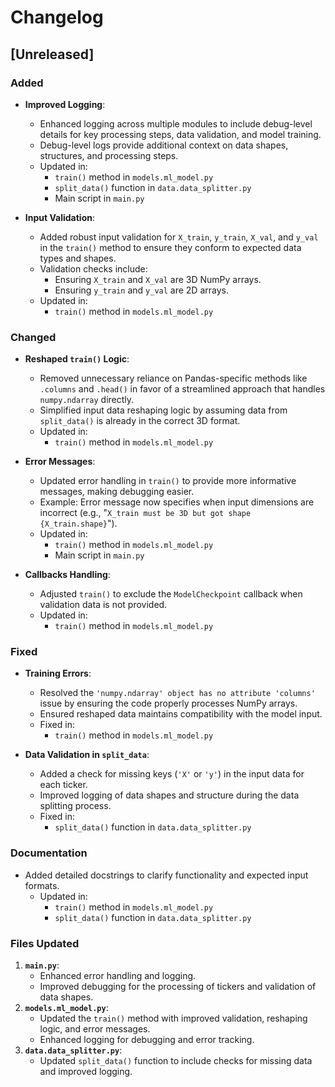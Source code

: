 # Changelog

## [Unreleased]
### Added
- **Improved Logging**:
  - Enhanced logging across multiple modules to include debug-level details for key processing steps, data validation, and model training.
  - Debug-level logs provide additional context on data shapes, structures, and processing steps.
  - Updated in:
    - `train()` method in `models.ml_model.py`
    - `split_data()` function in `data.data_splitter.py`
    - Main script in `main.py`

- **Input Validation**:
  - Added robust input validation for `X_train`, `y_train`, `X_val`, and `y_val` in the `train()` method to ensure they conform to expected data types and shapes.
  - Validation checks include:
    - Ensuring `X_train` and `X_val` are 3D NumPy arrays.
    - Ensuring `y_train` and `y_val` are 2D arrays.
  - Updated in:
    - `train()` method in `models.ml_model.py`

### Changed
- **Reshaped `train()` Logic**:
  - Removed unnecessary reliance on Pandas-specific methods like `.columns` and `.head()` in favor of a streamlined approach that handles `numpy.ndarray` directly.
  - Simplified input data reshaping logic by assuming data from `split_data()` is already in the correct 3D format.
  - Updated in:
    - `train()` method in `models.ml_model.py`

- **Error Messages**:
  - Updated error handling in `train()` to provide more informative messages, making debugging easier.
  - Example: Error message now specifies when input dimensions are incorrect (e.g., "`X_train must be 3D but got shape {X_train.shape}`").
  - Updated in:
    - `train()` method in `models.ml_model.py`
    - Main script in `main.py`

- **Callbacks Handling**:
  - Adjusted `train()` to exclude the `ModelCheckpoint` callback when validation data is not provided.
  - Updated in:
    - `train()` method in `models.ml_model.py`

### Fixed
- **Training Errors**:
  - Resolved the `'numpy.ndarray' object has no attribute 'columns'` issue by ensuring the code properly processes NumPy arrays.
  - Ensured reshaped data maintains compatibility with the model input.
  - Fixed in:
    - `train()` method in `models.ml_model.py`

- **Data Validation in `split_data`**:
  - Added a check for missing keys (`'X'` or `'y'`) in the input data for each ticker.
  - Improved logging of data shapes and structure during the data splitting process.
  - Fixed in:
    - `split_data()` function in `data.data_splitter.py`

### Documentation
- Added detailed docstrings to clarify functionality and expected input formats.
  - Updated in:
    - `train()` method in `models.ml_model.py`
    - `split_data()` function in `data.data_splitter.py`

### Files Updated
1. **`main.py`**:
   - Enhanced error handling and logging.
   - Improved debugging for the processing of tickers and validation of data shapes.
2. **`models.ml_model.py`**:
   - Updated the `train()` method with improved validation, reshaping logic, and error messages.
   - Enhanced logging for debugging and error tracking.
3. **`data.data_splitter.py`**:
   - Updated `split_data()` function to include checks for missing data and improved logging.

